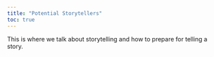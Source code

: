```yaml
---
title: "Potential Storytellers"
toc: true
---
```

This is where we talk about storytelling and how to prepare for telling a story.
